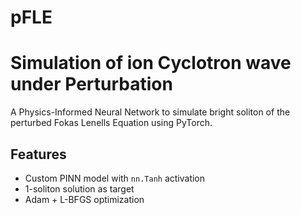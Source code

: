 # pFLE
# Simulation of ion Cyclotron wave under Perturbation

A Physics-Informed Neural Network to simulate bright soliton of the perturbed Fokas Lenells Equation using PyTorch.

## Features

- Custom PINN model with `nn.Tanh` activation
- 1-soliton solution as target
- Adam + L-BFGS optimization

